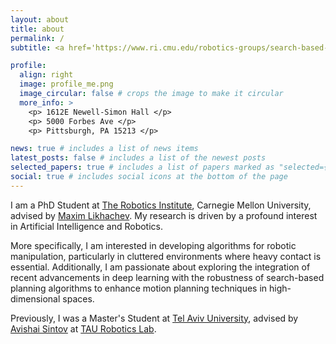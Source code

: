 ```yaml
---
layout: about
title: about
permalink: /
subtitle: <a href='https://www.ri.cmu.edu/robotics-groups/search-based-planning-laboratory/'>Search-based Planning Lab (SBPL)</a>. <a href='https://www.ri.cmu.edu'>Robotics Institute</a>. <a href='https://www.cmu.edu'>Carnegie Mellon University</a>.

profile:
  align: right
  image: profile_me.png
  image_circular: false # crops the image to make it circular
  more_info: >
    <p> 1612E Newell-Simon Hall </p>
    <p> 5000 Forbes Ave </p>
    <p> Pittsburgh, PA 15213 </p>

news: true # includes a list of news items
latest_posts: false # includes a list of the newest posts
selected_papers: true # includes a list of papers marked as "selected={true}"
social: true # includes social icons at the bottom of the page
---
```


I am a PhD Student at <a href='https://www.ri.cmu.edu'>The Robotics Institute</a>, Carnegie Mellon University, advised by <a href='https://www.cs.cmu.edu/~maxim/'>Maxim Likhachev</a>.
My research is driven by a profound interest in Artificial Intelligence and Robotics.

More specifically, I am interested in developing algorithms for robotic manipulation, particularly in cluttered environments where heavy contact is essential.
Additionally, I am passionate about exploring the integration of recent advancements in deep learning with the robustness of search-based planning algorithms to enhance motion planning techniques in high-dimensional spaces.

Previously, I was a Master's Student at <a href='https://english.tau.ac.il/'>Tel Aviv University</a>, advised by <a href='http://web2.eng.tau.ac.il/wtest/Avishailab/index.php/sintov/'>Avishai Sintov</a> at <a href='http://web2.eng.tau.ac.il/wtest/Avishailab/'>TAU Robotics Lab</a>.
